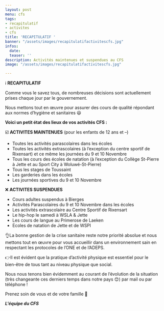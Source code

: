 ```yaml
---
layout: post
menu: cfs
tags:
- recapitulatif
- activites
- cfs
title: 'RECAPITULATIF '
banner: "/assets/images/recapitulatifactivitescfs.jpg"
infos:
  date: 
  teaser: ''
description: Activités maintenues et suspendues au CFS
image: "/assets/images/recapitulatifactivitescfs.jpg"

---
```

ℹ️ **RECAPITULATIF**

Comme vous le savez tous, de nombreuses décisions sont actuellement prises chaque jour par le gouvernement.

Nous mettons tout en œuvre pour assurer des cours de qualité répondant aux normes d’hygiène et sanitaires 😃

**Voici un petit état des lieux de vos activités CFS :**

☑️ **ACTIVITES MAINTENUES** (pour les enfants de 12 ans et –)

* Toutes les activités parascolaires dans les écoles
* Toutes les activités extrascolaires (à l’exception du centre sportif de Rixensart) et ce même les journées du 9 et 10 Novembre
* Tous les cours des écoles de natation (à l’exception du Collège St-Pierre à Jette et au Sport City à Woluwé-St-Pierre)
* Tous les stages de Toussaint
* Les garderies dans les écoles
* Les journées sportives du 9 et 10 Novembre

❌ **ACTIVITES SUSPENDUES**

* Cours adultes suspendus à Bierges
* Activités Parascolaires du 9 et 10 Novembre dans les écoles
* Les activités extrascolaire au Centre Sportif de Rixensart
* Le hip-hop le samedi à WSLA & Jette
* Les cours de langue au Primerose de Laeken
* Ecoles de natation de Jette et de WSPI

👌La bonne gestion de la crise sanitaire reste notre priorité absolue et nous mettons tout en œuvre pour vous accueillir dans un environnement sain en respectant les protocoles de l’ONE et de l’ADEPS.

👉Il est évident que la pratique d’activité physique est essentiel pour le bien-être de tous tant au niveau physique que social.

Nous nous tenons bien évidemment au courant de l’évolution de la situation (très changeante ces derniers temps dans notre pays 😊) par mail ou par téléphone !

Prenez soin de vous et de votre famille 🥰

**_L'équipe du CFS_**